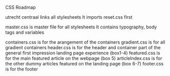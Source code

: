 CSS Roadmap

utrecht centraal links all stylesheets
It imports reset.css first

master.css is master file for all stylesheets
It contains typography, body tags and variables

containers.css is for the arangement of the containers
gradient.css is for all gradient containers
header.css is for the header and container part of the general first impression landing page experience (box1-4)
featured.css is for the main featured article on the webpage (box 5)
articleIndex.css is for the other dummy articles featured on the landing page (box 6-7)
footer.css is for the footer
